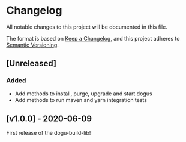 # Changelog
All notable changes to this project will be documented in this file.

The format is based on [Keep a Changelog](https://keepachangelog.com/en/1.0.0/),
and this project adheres to [Semantic Versioning](https://semver.org/spec/v2.0.0.html).

## [Unreleased]
### Added
- Add methods to install, purge, upgrade and start dogus
- Add methods to run maven and yarn integration tests

## [v1.0.0] - 2020-06-09
First release of the dogu-build-lib!
